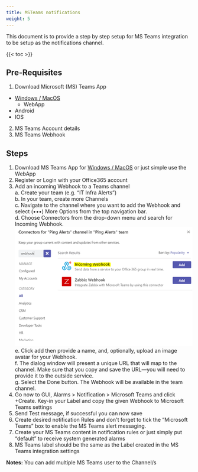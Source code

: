 ```yaml
---
title: MSTeams notifications
weight: 5
---
```

This document is to provide a step by step setup for MS Teams integration to be setup as the notifications channel.

<!-- spellchecker-disable -->

{{< toc >}}

<!-- spellchecker-enable -->

## Pre-Requisites
1. Download Microsoft (MS) Teams App
* [Windows / MacOS](https://teams.microsoft.com/_#/discover)
	- WebApp 
* Android 
* IOS 
2. MS Teams Account details
3. MS Teams Webhook

## Steps
1. Download MS Teams App for [Windows / MacOS](https://teams.microsoft.com/_#/discover) or just simple use the WebApp
2. Register or Login with your Office365 account
3. Add an incoming Webhook to a Teams channel  
	a. Create your team (e.g. “IT Infra Alerts”)  
	b. In your team, create more Channels  
	c. Navigate to the channel where you want to add the Webhook and select (•••) More Options from the top navigation bar.  
	d. Choose Connectors from the drop-down menu and search for Incoming Webhook.  
		![Webhook screenshot](/content/cloud_vista/integrations/images/MSTeams.png  "Click Add on the highlighted Incoming Webhook")  
	e. Click add then provide a name, and, optionally, upload an image avatar for your Webhook.  
	f. The dialog window will present a unique URL that will map to the channel. Make sure that you copy and save the URL—you will need to provide it to the outside service.  
	g. Select the Done button. The Webhook will be available in the team channel.  
4. Go now to GUI, Alarms > Notification >  Microsoft Teams and click +Create. Key-in your Label and copy the given Webhook to Microsoft Teams settings  
5. Send Test message, if successful you can now save
6. Create desired notification Rules and don't forget to tick the “Microsoft Teams” box to enable the MS Teams alert messaging.
7. Create your MS Teams content in notification rules or just simply put “default” to receive system generated alarms
8. MS Teams label should be the same as the Label created in the MS Teams integration settings

**Notes:** You can add multiple MS Teams user to the Channel/s
